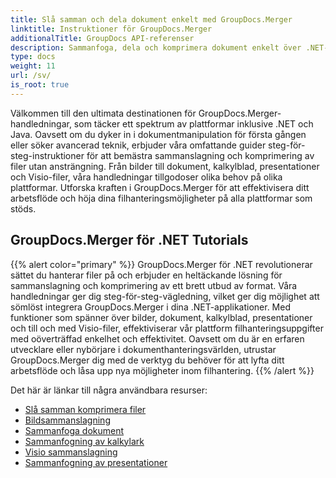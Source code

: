 ```yaml
---
title: Slå samman och dela dokument enkelt med GroupDocs.Merger
linktitle: Instruktioner för GroupDocs.Merger
additionalTitle: GroupDocs API-referenser
description: Sammanfoga, dela och komprimera dokument enkelt över .NET- och Java-plattformar med våra experthandledningar om GroupDocs.Merger. Lås upp sömlös filhantering!
type: docs
weight: 11
url: /sv/
is_root: true
---
```


Välkommen till den ultimata destinationen för GroupDocs.Merger-handledningar, som täcker ett spektrum av plattformar inklusive .NET och Java. Oavsett om du dyker in i dokumentmanipulation för första gången eller söker avancerad teknik, erbjuder våra omfattande guider steg-för-steg-instruktioner för att bemästra sammanslagning och komprimering av filer utan ansträngning. Från bilder till dokument, kalkylblad, presentationer och Visio-filer, våra handledningar tillgodoser olika behov på olika plattformar. Utforska kraften i GroupDocs.Merger för att effektivisera ditt arbetsflöde och höja dina filhanteringsmöjligheter på alla plattformar som stöds.

## GroupDocs.Merger för .NET Tutorials
{{% alert color="primary" %}}
GroupDocs.Merger för .NET revolutionerar sättet du hanterar filer på och erbjuder en heltäckande lösning för sammanslagning och komprimering av ett brett utbud av format. Våra handledningar ger dig steg-för-steg-vägledning, vilket ger dig möjlighet att sömlöst integrera GroupDocs.Merger i dina .NET-applikationer. Med funktioner som spänner över bilder, dokument, kalkylblad, presentationer och till och med Visio-filer, effektiviserar vår plattform filhanteringsuppgifter med oöverträffad enkelhet och effektivitet. Oavsett om du är en erfaren utvecklare eller nybörjare i dokumenthanteringsvärlden, utrustar GroupDocs.Merger dig med de verktyg du behöver för att lyfta ditt arbetsflöde och låsa upp nya möjligheter inom filhantering.
{{% /alert %}}

Det här är länkar till några användbara resurser:
 
- [Slå samman komprimera filer](./net/merge-compress-files/)
- [Bildsammanslagning](./net/image-merging/)
- [Sammanfoga dokument](./net/document-merging/)
- [Sammanfogning av kalkylark](./net/spreadsheet-merging/)
- [Visio sammanslagning](./net/visio-merging/)
- [Sammanfogning av presentationer](./net/presentation-merging/)




